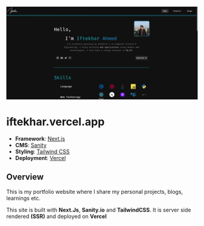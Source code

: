 ![preview](./public/asset/project-img/portfolio.png)

# iftekhar.vercel.app

-   **Framework**: [Next.js](https://nextjs.org/)
-   **CMS**: [Sanity](https://www.sanity.io/)
-   **Styling**: [Tailwind CSS](https://tailwindcss.com/)
-   **Deployment**: [Vercel](https://vercel.com)

## Overview

This is my portfolio website where I share my personal projects, blogs, learnings etc.

This site is built with **Next.Js**, **Sanity.io** and **TailwindCSS**. It is server side rendered **(SSR)** and deployed on **Vercel**
